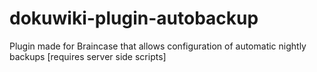 dokuwiki-plugin-autobackup
==========================

Plugin made for Braincase that allows configuration of automatic nightly backups [requires server side scripts]